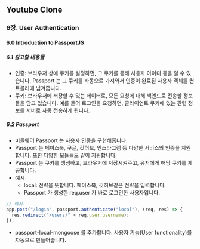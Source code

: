 ## Youtube Clone

### 6장. User Authentication

#### 6.0 Introduction to PassportJS

##### 6.1 참고할 내용들

- 인증: 브라우저 상에 쿠키를 설정하면, 그 쿠키를 통해 사용자 아이디 등을 알 수 있습니다. Passport 는 그 쿠키를 자동으로 가져와서 인증이 완료된 사용자 객체를 컨트롤러에 넘겨줍니다.
- 쿠키: 브라우저에 저장할 수 있는 데이터로, 모든 요청에 대해 백엔드로 전송할 정보들을 담고 있습니다. 예를 들어 로그인을 요청하면, 클라이언트 쿠키에 있는 관련 정보를 서버로 자동 전송하게 됩니다.

##### 6.2 Passport

- 미들웨어 Passport 는 사용자 인증을 구현해줍니다.
- Passport 는 페이스북, 구글, 깃허브, 인스타그램 등 다양한 서비스의 인증을 지원합니다. 또한 다양한 모듈들도 같이 지원합니다.
- Passport 는 쿠키를 생성하고, 브라우저에 저장시켜주고, 유저에게 해당 쿠키를 제공합니다.
- 예시
  - local: 전략을 뜻합니다. 페이스북, 깃허브같은 전략을 입력합니다.
  - Passport 가 생성한 req.user 가 바로 로그인한 사용자입니다.

```javascript
// 예시.
app.post("/login", passport.authenticate("local"), (req, res) => {
  res.redirect("/users/" + req.user.username);
});
```

- passport-local-mongoose 를 추가합니다. 사용자 기능(User functionality)를 자동으로 만들어줍니다.
